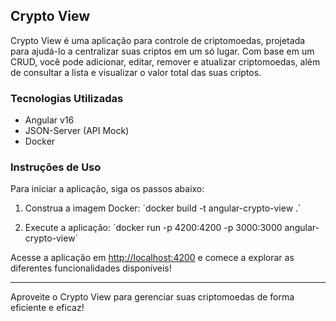 ## Crypto View

Crypto View é uma aplicação para controle de criptomoedas, projetada para ajudá-lo a centralizar suas criptos em um só lugar. Com base em um CRUD, você pode adicionar, editar, remover e atualizar criptomoedas, além de consultar a lista e visualizar o valor total das suas criptos.

### Tecnologias Utilizadas

- Angular v16
- JSON-Server (API Mock)
- Docker

### Instruções de Uso

Para iniciar a aplicação, siga os passos abaixo:

1. Construa a imagem Docker:
´docker build -t angular-crypto-view .´ 

2. Execute a aplicação:
´docker run -p 4200:4200 -p 3000:3000 angular-crypto-view´

Acesse a aplicação em [http://localhost:4200](http://localhost:4200) e comece a explorar as diferentes funcionalidades disponíveis!

---
Aproveite o Crypto View para gerenciar suas criptomoedas de forma eficiente e eficaz!
